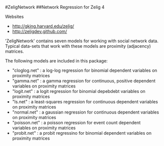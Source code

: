 #ZeligNetwork
##Network Regression for Zelig 4

Websites
* http://gking.harvard.edu/zelig/
* http://zeligdev.github.com/

'ZeligNetwork' contains seven models for working with social network data.
Typical data-sets that work with these models are proximity (adjacency)
matrices.

The following models are included in this package:
* "cloglog.net" : a log-log regression for binomial dependent variables on proximity matrices
* "gamma.net" : a gamma regression for continuous, positive dependent variables on proximity matrices
* "logit.net" : a logit regression for binomial depebdebt variables on proximity matrices
* "ls.net" : a least-squares regression for continuous dependent variables on proximity matrices
* "normal.net" : a gaussian regression for continuous dependent variables on proximity matrices
* "poisson.net" : a poisson regression for event count dependent variables on proximity matrices
* "probit.net" : a probit regressino for binomial dependent variables on proximity matrices
